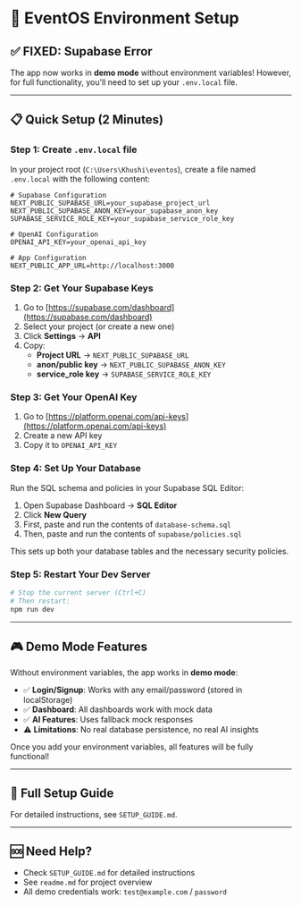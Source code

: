 # 🚀 EventOS Environment Setup

## ✅ **FIXED: Supabase Error**

The app now works in **demo mode** without environment variables! However, for full functionality, you'll need to set up your `.env.local` file.

---

## 📋 **Quick Setup (2 Minutes)**

### **Step 1: Create `.env.local` file**

In your project root (`C:\Users\Khushi\eventos`), create a file named `.env.local` with the following content:

```env
# Supabase Configuration
NEXT_PUBLIC_SUPABASE_URL=your_supabase_project_url
NEXT_PUBLIC_SUPABASE_ANON_KEY=your_supabase_anon_key
SUPABASE_SERVICE_ROLE_KEY=your_supabase_service_role_key

# OpenAI Configuration
OPENAI_API_KEY=your_openai_api_key

# App Configuration
NEXT_PUBLIC_APP_URL=http://localhost:3000
```

### **Step 2: Get Your Supabase Keys**

1. Go to [https://supabase.com/dashboard](https://supabase.com/dashboard)
2. Select your project (or create a new one)
3. Click **Settings** → **API**
4. Copy:
   - **Project URL** → `NEXT_PUBLIC_SUPABASE_URL`
   - **anon/public key** → `NEXT_PUBLIC_SUPABASE_ANON_KEY`
   - **service_role key** → `SUPABASE_SERVICE_ROLE_KEY`

### **Step 3: Get Your OpenAI Key**

1. Go to [https://platform.openai.com/api-keys](https://platform.openai.com/api-keys)
2. Create a new API key
3. Copy it to `OPENAI_API_KEY`

### **Step 4: Set Up Your Database**

Run the SQL schema and policies in your Supabase SQL Editor:

1. Open Supabase Dashboard → **SQL Editor**
2. Click **New Query**
3. First, paste and run the contents of `database-schema.sql`
4. Then, paste and run the contents of `supabase/policies.sql`

This sets up both your database tables and the necessary security policies.

### **Step 5: Restart Your Dev Server**

```bash
# Stop the current server (Ctrl+C)
# Then restart:
npm run dev
```

---

## 🎮 **Demo Mode Features**

Without environment variables, the app works in **demo mode**:

- ✅ **Login/Signup**: Works with any email/password (stored in localStorage)
- ✅ **Dashboard**: All dashboards work with mock data
- ✅ **AI Features**: Uses fallback mock responses
- ⚠️ **Limitations**: No real database persistence, no real AI insights

Once you add your environment variables, all features will be fully functional!

---

## 📖 **Full Setup Guide**

For detailed instructions, see `SETUP_GUIDE.md`.

---

## 🆘 **Need Help?**

- Check `SETUP_GUIDE.md` for detailed instructions
- See `readme.md` for project overview
- All demo credentials work: `test@example.com` / `password`

